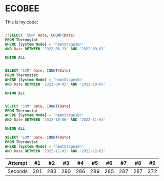 # ECOBEE

This is my code:

``` SQL

//SELECT 'SUM' Date, COUNT(Date)
FROM Thermostat
WHERE [System Mode] = 'heatStage1On'
AND Date BETWEEN '2022-06-23' AND '2022-09-01'

UNION ALL


SELECT 'SUM' Date, COUNT(Date)
FROM Thermostat
WHERE [System Mode] = 'heatStage1On'
AND Date BETWEEN '2022-09-02' AND '2022-10-05'

UNION ALL


SELECT 'SUM' Date, COUNT(Date)
FROM Thermostat
WHERE [System Mode] = 'heatStage1On'
AND Date BETWEEN '2022-10-06' AND '2022-11-01'

UNION ALL

SELECT 'SUM' Date, COUNT(Date)
FROM Thermostat
WHERE [System Mode] = 'heatStage1On'
AND Date BETWEEN '2022-11-02' AND '2022-12-02' 
```


Attempt | #1 | #2 | #3 | #4 | #5 | #6 | #7 | #8 | #9 | #10 | #11
--- | --- | --- | --- |--- |--- |--- |--- |--- |--- |--- |---
Seconds | 301 | 283 | 290 | 286 | 289 | 285 | 287 | 287 | 272 | 276 | 269
